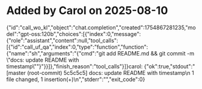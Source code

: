 # Added by Carol on 2025-08-10

{"id":"call_wo_kl","object":"chat.completion","created":1754867281235,"model":"gpt-oss:120b","choices":[{"index":0,"message":{"role":"assistant","content":null,"tool_calls":[{"id":"call_uf_qa","index":0,"type":"function","function":{"name":"sh","arguments":"{\"cmd\":\"git add README.md && git commit -m \\\"docs: update README with timestamp\\\"\"}"}}]},"finish_reason":"tool_calls"}]}carol: {"ok":true,"stdout":"[master (root-commit) 5c5c5c5] docs: update README with timestamp\n 1 file changed, 1 insertion(+)\n","stderr":"","exit_code":0}

